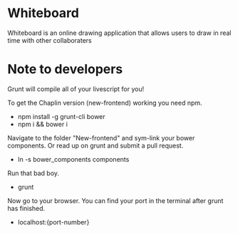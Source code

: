Whiteboard
==========

Whiteboard is an online drawing application that allows users to draw in real time with other collaboraters

Note to developers
==================
Grunt will compile all of your livescript for you!


To get the Chaplin version (new-frontend) working you need npm. 
 - npm install -g grunt-cli bower
 - npm i && bower i
 
 
Navigate to the folder "New-frontend" and sym-link your bower components. Or read up on grunt and submit a pull request.
 - ln -s bower_components components
 
 
Run that bad boy.
 - grunt
 

Now go to your browser.
You can find your port in the terminal after grunt has finished.
 - localhost:{port-number}
